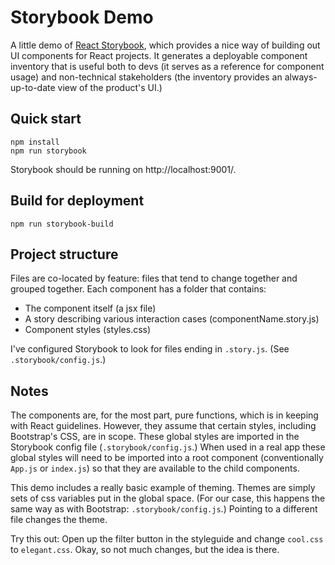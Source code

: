 # Storybook Demo

A little demo of [React Storybook](https://storybook.js.org/), which provides a nice way of building out UI components for React projects. It generates a deployable component inventory that is useful both to devs (it serves as a reference for component usage) and non-technical stakeholders (the inventory provides an always-up-to-date view of the product's UI.)


## Quick start

```
npm install
npm run storybook
```

Storybook should be running on http://localhost:9001/.


## Build for deployment
```
npm run storybook-build
```

## Project structure

Files are co-located by feature: files that tend to change together and grouped together. Each component has a folder that contains:
- The component itself (a jsx file)
- A story describing various interaction cases (componentName.story.js)
- Component styles (styles.css)

I've configured Storybook to look for files ending in `.story.js`. (See `.storybook/config.js`.)


## Notes
The components are, for the most part, pure functions, which is in keeping with React guidelines. However, they assume that certain styles, including Bootstrap's CSS, are in scope. These global styles are imported in the Storybook config file (`.storybook/config.js`.) When used in a real app these global styles will need to be imported into a root component (conventionally `App.js` or `index.js`) so that they are available to the child components.

This demo includes a really basic example of theming. Themes are simply sets of css variables put in the global space. (For our case, this happens the same way as with Bootstrap: `.storybook/config.js`.) Pointing to a different file changes the theme.

Try this out: Open up the filter button in the styleguide and change `cool.css` to `elegant.css`. Okay, so not much changes, but the idea is there.
